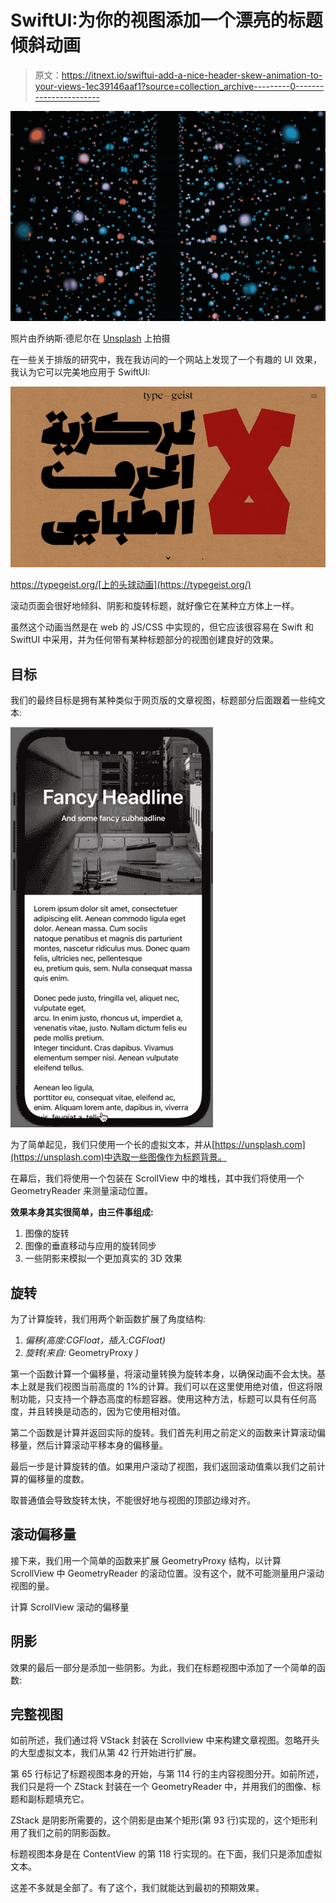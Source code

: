 # SwiftUI:为你的视图添加一个漂亮的标题倾斜动画

> 原文：<https://itnext.io/swiftui-add-a-nice-header-skew-animation-to-your-views-1ec39146aaf1?source=collection_archive---------0----------------------->

![](img/f32b82bca1fc85194e4fa341c491e095.png)

照片由乔纳斯·德尼尔在 [Unsplash](https://unsplash.com?utm_source=medium&utm_medium=referral) 上拍摄

在一些关于排版的研究中，我在我访问的一个网站上发现了一个有趣的 UI 效果，我认为它可以完美地应用于 SwiftUI:

![](img/5e336a4480cf5bd8bef3611e3e2fc97c.png)

https://typegeist.org/[上的头球动画](https://typegeist.org/)

滚动页面会很好地倾斜、阴影和旋转标题，就好像它在某种立方体上一样。

虽然这个动画当然是在 web 的 JS/CSS 中实现的，但它应该很容易在 Swift 和 SwiftUI 中采用，并为任何带有某种标题部分的视图创建良好的效果。

## 目标

我们的最终目标是拥有某种类似于网页版的文章视图，标题部分后面跟着一些纯文本:

![](img/d3cd28b13ef9f04da1929aa1aa72806f.png)

为了简单起见，我们只使用一个长的虚拟文本，并从[https://unsplash.com](https://unsplash.com)中选取一些图像作为标题背景。

在幕后，我们将使用一个包装在 ScrollView 中的堆栈，其中我们将使用一个 GeometryReader 来测量滚动位置。

**效果本身其实很简单，由三件事组成:**

1.  图像的旋转
2.  图像的垂直移动与应用的旋转同步
3.  一些阴影来模拟一个更加真实的 3D 效果

## 旋转

为了计算旋转，我们用两个新函数扩展了角度结构:

1.  *偏移(高度:CGFloat，插入:CGFloat)*
2.  *旋转(来自:* GeometryProxy *)*

第一个函数计算一个偏移量，将滚动量转换为旋转本身，以确保动画不会太快。基本上就是我们视图当前高度的 1%的计算。我们可以在这里使用绝对值，但这将限制功能，只支持一个静态高度的标题容器。使用这种方法，标题可以具有任何高度，并且转换是动态的，因为它使用相对值。

第二个函数是计算并返回实际的旋转。我们首先利用之前定义的函数来计算滚动偏移量，然后计算滚动平移本身的偏移量。

最后一步是计算旋转的值。如果用户滚动了视图，我们返回滚动值乘以我们之前计算的偏移量的度数。

取普通值会导致旋转太快，不能很好地与视图的顶部边缘对齐。

## 滚动偏移量

接下来，我们用一个简单的函数来扩展 GeometryProxy 结构，以计算 ScrollView 中 GeometryReader 的滚动位置。没有这个，就不可能测量用户滚动视图的量。

计算 ScrollView 滚动的偏移量

## 阴影

效果的最后一部分是添加一些阴影。为此，我们在标题视图中添加了一个简单的函数:

## 完整视图

如前所述，我们通过将 VStack 封装在 Scrollview 中来构建文章视图。忽略开头的大型虚拟文本，我们从第 42 行开始进行扩展。

第 65 行标记了标题视图本身的开始，与第 114 行的主内容视图分开。如前所述，我们只是将一个 ZStack 封装在一个 GeometryReader 中，并用我们的图像、标题和副标题填充它。

ZStack 是阴影所需要的，这个阴影是由某个矩形(第 93 行)实现的，这个矩形利用了我们之前的阴影函数。

标题视图本身是在 ContentView 的第 118 行实现的。在下面，我们只是添加虚拟文本。

这差不多就是全部了。有了这个，我们就能达到最初的预期效果。